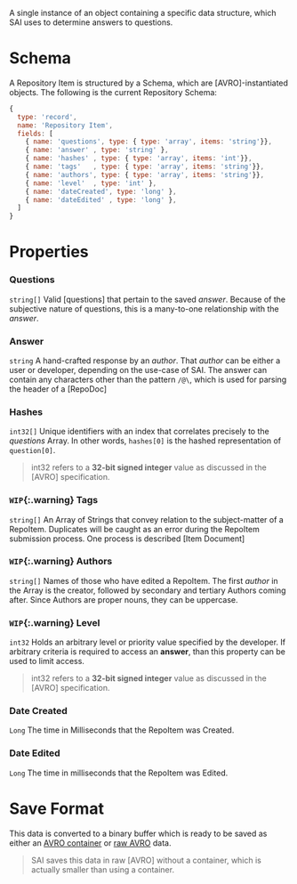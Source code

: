 A single instance of an object containing a specific data structure, which SAI uses to determine answers to questions.

# Schema
A Repository Item is structured by a Schema, which are [AVRO]-instantiated objects. The following is the current Repository Schema:
```js
{
  type: 'record',
  name: 'Repository Item',
  fields: [
    { name: 'questions', type: { type: 'array', items: 'string'}},
    { name: 'answer' , type: 'string' },
    { name: 'hashes' , type: { type: 'array', items: 'int'}},
    { name: 'tags'   , type: { type: 'array', items: 'string'}},
    { name: 'authors', type: { type: 'array', items: 'string'}},
    { name: 'level'  , type: 'int' },
    { name: 'dateCreated', type: 'long' },
    { name: 'dateEdited' , type: 'long' },
  ]
}
```

# Properties
### Questions
`string[]`
Valid [questions] that pertain to the saved *answer*. Because of the subjective nature of questions, this is a many-to-one relationship with the *answer*.

### Answer
`string`
A hand-crafted response by an *author*. That *author* can be either a user or developer, depending on the use-case of SAI. The answer can contain any characters other than the pattern `/@\`, which is used for parsing the header of a [RepoDoc]

### Hashes
`int32[]`
Unique identifiers with an index that correlates precisely to the *questions* Array. In other words, `hashes[0]` is the hashed representation of `question[0]`.

> int32 refers to a **32-bit signed integer** value as discussed in the [AVRO] specification.

### `WIP`{:.warning} Tags
`string[]`
An Array of Strings that convey relation to the subject-matter of a RepoItem. Duplicates will be caught as an error during the RepoItem submission process. One process is described [Item Document]

### `WIP`{:.warning} Authors
`string[]`
Names of those who have edited a RepoItem. The first *author* in the Array is the creator, followed by secondary and tertiary Authors coming after. Since Authors are proper nouns, they can be uppercase.

### `WIP`{:.warning} Level
`int32`
Holds an arbitrary level or priority value specified by the developer. If arbitrary criteria is required to access an **answer**, than this property can be used to limit access.

> int32 refers to a **32-bit signed integer** value as discussed in the [AVRO] specification.

### Date Created
`Long`
The time in Milliseconds that the RepoItem was Created.

### Date Edited
`Long`
The time in milliseconds that the RepoItem was Edited.

# Save Format
This data is converted to a binary buffer which is ready to be saved as either an [AVRO container] or [raw AVRO] data.

> SAI saves this data in raw [AVRO] without a container, which is actually smaller than using a container.


[AVRO container]:https://avro.apache.org/docs/current/spec.html#Object+Container+Files
[raw AVRO]:https://avro.apache.org/docs/current/spec.html#Encodings
